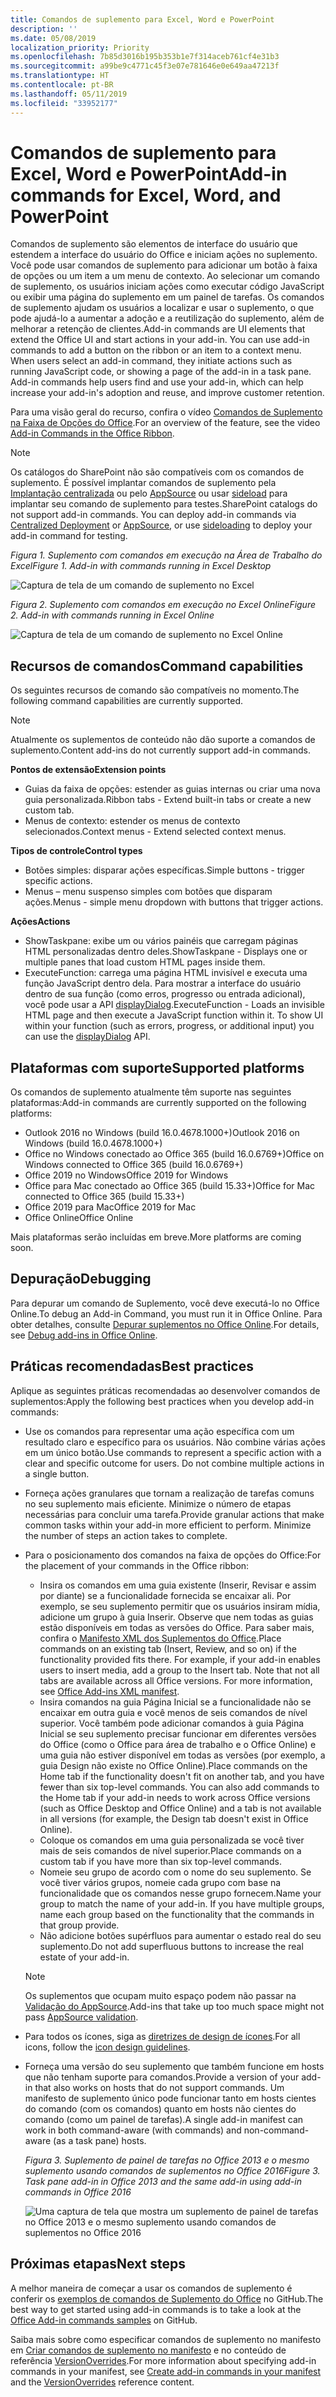 ```yaml
---
title: Comandos de suplemento para Excel, Word e PowerPoint
description: ''
ms.date: 05/08/2019
localization_priority: Priority
ms.openlocfilehash: 7b85d3016b195b353b1e7f314aceb761cf4e31b3
ms.sourcegitcommit: a99be9c4771c45f3e07e781646e0e649aa47213f
ms.translationtype: HT
ms.contentlocale: pt-BR
ms.lasthandoff: 05/11/2019
ms.locfileid: "33952177"
---
```

# <a name="add-in-commands-for-excel-word-and-powerpoint"></a><span data-ttu-id="52a41-102">Comandos de suplemento para Excel, Word e PowerPoint</span><span class="sxs-lookup"><span data-stu-id="52a41-102">Add-in commands for Excel, Word, and PowerPoint</span></span>

<span data-ttu-id="52a41-p101">Comandos de suplemento são elementos de interface do usuário que estendem a interface do usuário do Office e iniciam ações no suplemento. Você pode usar comandos de suplemento para adicionar um botão à faixa de opções ou um item a um menu de contexto. Ao selecionar um comando de suplemento, os usuários iniciam ações como executar código JavaScript ou exibir uma página do suplemento em um painel de tarefas. Os comandos de suplemento ajudam os usuários a localizar e usar o suplemento, o que pode ajudá-lo a aumentar a adoção e a reutilização do suplemento, além de melhorar a retenção de clientes.</span><span class="sxs-lookup"><span data-stu-id="52a41-p101">Add-in commands are UI elements that extend the Office UI and start actions in your add-in. You can use add-in commands to add a button on the ribbon or an item to a context menu. When users select an add-in command, they initiate actions such as running JavaScript code, or showing a page of the add-in in a task pane. Add-in commands help users find and use your add-in, which can help increase your add-in's adoption and reuse, and improve customer retention.</span></span>

<span data-ttu-id="52a41-107">Para uma visão geral do recurso, confira o vídeo [Comandos de Suplemento na Faixa de Opções do Office](https://channel9.msdn.com/events/Build/2016/P551).</span><span class="sxs-lookup"><span data-stu-id="52a41-107">For an overview of the feature, see the video [Add-in Commands in the Office Ribbon](https://channel9.msdn.com/events/Build/2016/P551).</span></span>

> [!NOTE]
> <span data-ttu-id="52a41-p102">Os catálogos do SharePoint não são compatíveis com os comandos de suplemento. É possível implantar comandos de suplemento pela [Implantação centralizada](../publish/centralized-deployment.md) ou pelo [AppSource](/office/dev/store/submit-to-the-office-store) ou usar [sideload](../testing/create-a-network-shared-folder-catalog-for-task-pane-and-content-add-ins.md) para implantar seu comando de suplemento para testes.</span><span class="sxs-lookup"><span data-stu-id="52a41-p102">SharePoint catalogs do not support add-in commands. You can deploy add-in commands via [Centralized Deployment](../publish/centralized-deployment.md) or [AppSource](/office/dev/store/submit-to-the-office-store), or use [sideloading](../testing/create-a-network-shared-folder-catalog-for-task-pane-and-content-add-ins.md) to deploy your add-in command for testing.</span></span> 

<span data-ttu-id="52a41-110">*Figura 1. Suplemento com comandos em execução na Área de Trabalho do Excel*</span><span class="sxs-lookup"><span data-stu-id="52a41-110">*Figure 1. Add-in with commands running in Excel Desktop*</span></span>

![Captura de tela de um comando de suplemento no Excel](../images/add-in-commands-1.png)

<span data-ttu-id="52a41-112">*Figura 2. Suplemento com comandos em execução no Excel Online*</span><span class="sxs-lookup"><span data-stu-id="52a41-112">*Figure 2. Add-in with commands running in Excel Online*</span></span>

![Captura de tela de um comando de suplemento no Excel Online](../images/add-in-commands-2.png)

## <a name="command-capabilities"></a><span data-ttu-id="52a41-114">Recursos de comandos</span><span class="sxs-lookup"><span data-stu-id="52a41-114">Command capabilities</span></span>

<span data-ttu-id="52a41-115">Os seguintes recursos de comando são compatíveis no momento.</span><span class="sxs-lookup"><span data-stu-id="52a41-115">The following command capabilities are currently supported.</span></span>

> [!NOTE]
> <span data-ttu-id="52a41-116">Atualmente os suplementos de conteúdo não dão suporte a comandos de suplemento.</span><span class="sxs-lookup"><span data-stu-id="52a41-116">Content add-ins do not currently support add-in commands.</span></span>

<span data-ttu-id="52a41-117">**Pontos de extensão**</span><span class="sxs-lookup"><span data-stu-id="52a41-117">**Extension points**</span></span>

- <span data-ttu-id="52a41-118">Guias da faixa de opções: estender as guias internas ou criar uma nova guia personalizada.</span><span class="sxs-lookup"><span data-stu-id="52a41-118">Ribbon tabs - Extend built-in tabs or create a new custom tab.</span></span>
- <span data-ttu-id="52a41-119">Menus de contexto: estender os menus de contexto selecionados.</span><span class="sxs-lookup"><span data-stu-id="52a41-119">Context menus - Extend selected context menus.</span></span>

<span data-ttu-id="52a41-120">**Tipos de controle**</span><span class="sxs-lookup"><span data-stu-id="52a41-120">**Control types**</span></span>

- <span data-ttu-id="52a41-121">Botões simples: disparar ações específicas.</span><span class="sxs-lookup"><span data-stu-id="52a41-121">Simple buttons - trigger specific actions.</span></span>
- <span data-ttu-id="52a41-122">Menus – menu suspenso simples com botões que disparam ações.</span><span class="sxs-lookup"><span data-stu-id="52a41-122">Menus - simple menu dropdown with buttons that trigger actions.</span></span>

<span data-ttu-id="52a41-123">**Ações**</span><span class="sxs-lookup"><span data-stu-id="52a41-123">**Actions**</span></span>

- <span data-ttu-id="52a41-124">ShowTaskpane: exibe um ou vários painéis que carregam páginas HTML personalizadas dentro deles.</span><span class="sxs-lookup"><span data-stu-id="52a41-124">ShowTaskpane - Displays one or multiple panes that load custom HTML pages inside them.</span></span>
- <span data-ttu-id="52a41-p103">ExecuteFunction: carrega uma página HTML invisível e executa uma função JavaScript dentro dela. Para mostrar a interface do usuário dentro de sua função (como erros, progresso ou entrada adicional), você pode usar a API [displayDialog](/javascript/api/office/office.ui).</span><span class="sxs-lookup"><span data-stu-id="52a41-p103">ExecuteFunction - Loads an invisible HTML page and then execute a JavaScript function within it. To show UI within your function (such as errors, progress, or additional input) you can use the [displayDialog](/javascript/api/office/office.ui) API.</span></span>  

## <a name="supported-platforms"></a><span data-ttu-id="52a41-127">Plataformas com suporte</span><span class="sxs-lookup"><span data-stu-id="52a41-127">Supported platforms</span></span>

<span data-ttu-id="52a41-128">Os comandos de suplemento atualmente têm suporte nas seguintes plataformas:</span><span class="sxs-lookup"><span data-stu-id="52a41-128">Add-in commands are currently supported on the following platforms:</span></span>

- <span data-ttu-id="52a41-129">Outlook 2016 no Windows (build 16.0.4678.1000+)</span><span class="sxs-lookup"><span data-stu-id="52a41-129">Outlook 2016 on Windows (build 16.0.4678.1000+)</span></span>
- <span data-ttu-id="52a41-130">Office no Windows conectado ao Office 365 (build 16.0.6769+)</span><span class="sxs-lookup"><span data-stu-id="52a41-130">Office on Windows connected to Office 365 (build 16.0.6769+)</span></span>
- <span data-ttu-id="52a41-131">Office 2019 no Windows</span><span class="sxs-lookup"><span data-stu-id="52a41-131">Office 2019 for Windows</span></span>
- <span data-ttu-id="52a41-132">Office para Mac conectado ao Office 365 (build 15.33+)</span><span class="sxs-lookup"><span data-stu-id="52a41-132">Office for Mac connected to Office 365 (build 15.33+)</span></span>
- <span data-ttu-id="52a41-133">Office 2019 para Mac</span><span class="sxs-lookup"><span data-stu-id="52a41-133">Office 2019 for Mac</span></span>
- <span data-ttu-id="52a41-134">Office Online</span><span class="sxs-lookup"><span data-stu-id="52a41-134">Office Online</span></span>

<span data-ttu-id="52a41-135">Mais plataformas serão incluídas em breve.</span><span class="sxs-lookup"><span data-stu-id="52a41-135">More platforms are coming soon.</span></span>

## <a name="debugging"></a><span data-ttu-id="52a41-136">Depuração</span><span class="sxs-lookup"><span data-stu-id="52a41-136">Debugging</span></span>

<span data-ttu-id="52a41-137">Para depurar um comando de Suplemento, você deve executá-lo no Office Online.</span><span class="sxs-lookup"><span data-stu-id="52a41-137">To debug an Add-in Command, you must run it in Office Online.</span></span> <span data-ttu-id="52a41-138">Para obter detalhes, consulte [Depurar suplementos no Office Online](../testing/debug-add-ins-in-office-online.md).</span><span class="sxs-lookup"><span data-stu-id="52a41-138">For details, see [Debug add-ins in Office Online](../testing/debug-add-ins-in-office-online.md).</span></span>

## <a name="best-practices"></a><span data-ttu-id="52a41-139">Práticas recomendadas</span><span class="sxs-lookup"><span data-stu-id="52a41-139">Best practices</span></span>

<span data-ttu-id="52a41-140">Aplique as seguintes práticas recomendadas ao desenvolver comandos de suplementos:</span><span class="sxs-lookup"><span data-stu-id="52a41-140">Apply the following best practices when you develop add-in commands:</span></span>

- <span data-ttu-id="52a41-p105">Use os comandos para representar uma ação específica com um resultado claro e específico para os usuários. Não combine várias ações em um único botão.</span><span class="sxs-lookup"><span data-stu-id="52a41-p105">Use commands to represent a specific action with a clear and specific outcome for users. Do not combine multiple actions in a single button.</span></span>
- <span data-ttu-id="52a41-p106">Forneça ações granulares que tornam a realização de tarefas comuns no seu suplemento mais eficiente. Minimize o número de etapas necessárias para concluir uma tarefa.</span><span class="sxs-lookup"><span data-stu-id="52a41-p106">Provide granular actions that make common tasks within your add-in more efficient to perform. Minimize the number of steps an action takes to complete.</span></span>
- <span data-ttu-id="52a41-145">Para o posicionamento dos comandos na faixa de opções do Office:</span><span class="sxs-lookup"><span data-stu-id="52a41-145">For the placement of your commands in the Office ribbon:</span></span>
    - <span data-ttu-id="52a41-p107">Insira os comandos em uma guia existente (Inserir, Revisar e assim por diante) se a funcionalidade fornecida se encaixar ali. Por exemplo, se seu suplemento permitir que os usuários insiram mídia, adicione um grupo à guia Inserir. Observe que nem todas as guias estão disponíveis em todas as versões do Office. Para saber mais, confira o [Manifesto XML dos Suplementos do Office](../develop/add-in-manifests.md).</span><span class="sxs-lookup"><span data-stu-id="52a41-p107">Place commands on an existing tab (Insert, Review, and so on) if the functionality provided fits there. For example, if your add-in enables users to insert media, add a group to the Insert tab. Note that not all tabs are available across all Office versions. For more information, see [Office Add-ins XML manifest](../develop/add-in-manifests.md).</span></span>
    - <span data-ttu-id="52a41-p108">Insira comandos na guia Página Inicial se a funcionalidade não se encaixar em outra guia e você menos de seis comandos de nível superior. Você também pode adicionar comandos à guia Página Inicial se seu suplemento precisar funcionar em diferentes versões do Office (como o Office para área de trabalho e o Office Online) e uma guia não estiver disponível em todas as versões (por exemplo, a guia Design não existe no Office Online).</span><span class="sxs-lookup"><span data-stu-id="52a41-p108">Place commands on the Home tab if the functionality doesn't fit on another tab, and you have fewer than six top-level commands. You can also add commands to the Home tab if your add-in needs to work across Office versions (such as Office Desktop and Office Online) and a tab is not available in all versions (for example, the Design tab doesn't exist in Office Online).</span></span>  
    - <span data-ttu-id="52a41-151">Coloque os comandos em uma guia personalizada se você tiver mais de seis comandos de nível superior.</span><span class="sxs-lookup"><span data-stu-id="52a41-151">Place commands on a custom tab if you have more than six top-level commands.</span></span>
    - <span data-ttu-id="52a41-p109">Nomeie seu grupo de acordo com o nome do seu suplemento. Se você tiver vários grupos, nomeie cada grupo com base na funcionalidade que os comandos nesse grupo fornecem.</span><span class="sxs-lookup"><span data-stu-id="52a41-p109">Name your group to match the name of your add-in. If you have multiple groups, name each group based on the functionality that the commands in that group provide.</span></span>
    - <span data-ttu-id="52a41-154">Não adicione botões supérfluos para aumentar o estado real do seu suplemento.</span><span class="sxs-lookup"><span data-stu-id="52a41-154">Do not add superfluous buttons to increase the real estate of your add-in.</span></span>

     > [!NOTE]
     > <span data-ttu-id="52a41-155">Os suplementos que ocupam muito espaço podem não passar na [Validação do AppSource](/office/dev/store/validation-policies).</span><span class="sxs-lookup"><span data-stu-id="52a41-155">Add-ins that take up too much space might not pass [AppSource validation](/office/dev/store/validation-policies).</span></span>

- <span data-ttu-id="52a41-156">Para todos os ícones, siga as [diretrizes de design de ícones](add-in-icons.md).</span><span class="sxs-lookup"><span data-stu-id="52a41-156">For all icons, follow the [icon design guidelines](add-in-icons.md).</span></span>
- <span data-ttu-id="52a41-157">Forneça uma versão do seu suplemento que também funcione em hosts que não tenham suporte para comandos.</span><span class="sxs-lookup"><span data-stu-id="52a41-157">Provide a version of your add-in that also works on hosts that do not support commands.</span></span> <span data-ttu-id="52a41-158">Um manifesto de suplemento único pode funcionar tanto em hosts cientes do comando (com os comandos) quanto em hosts não cientes do comando (como um painel de tarefas).</span><span class="sxs-lookup"><span data-stu-id="52a41-158">A single add-in manifest can work in both command-aware (with commands) and non-command-aware (as a task pane) hosts.</span></span>

   <span data-ttu-id="52a41-159">*Figura 3. Suplemento de painel de tarefas no Office 2013 e o mesmo suplemento usando comandos de suplementos no Office 2016*</span><span class="sxs-lookup"><span data-stu-id="52a41-159">*Figure 3. Task pane add-in in Office 2013 and the same add-in using add-in commands in Office 2016*</span></span>

   ![Uma captura de tela que mostra um suplemento de painel de tarefas no Office 2013 e o mesmo suplemento usando comandos de suplementos no Office 2016](../images/office-task-pane-add-ins.png)


## <a name="next-steps"></a><span data-ttu-id="52a41-161">Próximas etapas</span><span class="sxs-lookup"><span data-stu-id="52a41-161">Next steps</span></span>

<span data-ttu-id="52a41-162">A melhor maneira de começar a usar os comandos de suplemento é conferir os [exemplos de comandos de Suplemento do Office](https://github.com/OfficeDev/Office-Add-in-Commands-Samples/) no GitHub.</span><span class="sxs-lookup"><span data-stu-id="52a41-162">The best way to get started using add-in commands is to take a look at the [Office Add-in commands samples](https://github.com/OfficeDev/Office-Add-in-Commands-Samples/) on GitHub.</span></span>

<span data-ttu-id="52a41-163">Saiba mais sobre como especificar comandos de suplemento no manifesto em [Criar comandos de suplemento no manifesto](../develop/create-addin-commands.md) e no conteúdo de referência [VersionOverrides](/office/dev/add-ins/reference/manifest/versionoverrides).</span><span class="sxs-lookup"><span data-stu-id="52a41-163">For more information about specifying add-in commands in your manifest, see [Create add-in commands in your manifest](../develop/create-addin-commands.md) and the [VersionOverrides](/office/dev/add-ins/reference/manifest/versionoverrides) reference content.</span></span>
